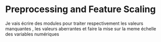 # Preprocessing  and Feature Scaling 

Je vais écrire des modules  pour traiter  respectivement les valeurs manquantes , les valeurs aberrantes et faire la mise  sur la meme échelle  des variables numériques 